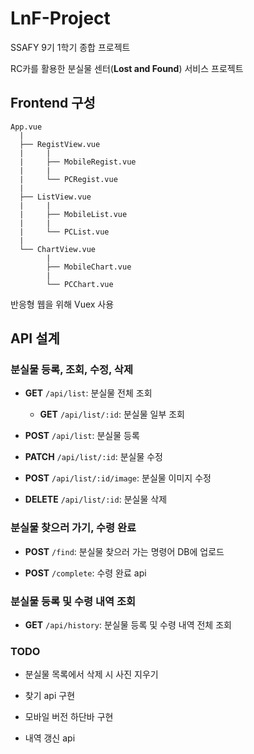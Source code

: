 # LnF-Project

SSAFY 9기 1학기 종합 프로젝트

RC카를 활용한 분실물 센터(**Lost and Found**) 서비스 프로젝트

## Frontend 구성

```
App.vue
  |
  ├── RegistView.vue
  |     |
  |     ├── MobileRegist.vue
  |     |
  |     └── PCRegist.vue
  |
  ├── ListView.vue
  |     |
  |     ├── MobileList.vue
  |     |
  |     └── PCList.vue
  |
  └── ChartView.vue
        |
        ├── MobileChart.vue
        |
        └── PCChart.vue
```

반응형 웹을 위해 Vuex 사용

## API 설계

### 분실물 등록, 조회, 수정, 삭제

- **GET** `/api/list`: 분실물 전체 조회

  - **GET** `/api/list/:id`: 분실물 일부 조회

- **POST** `/api/list`: 분실물 등록

- **PATCH** `/api/list/:id`: 분실물 수정

- **POST** `/api/list/:id/image`: 분실물 이미지 수정

- **DELETE** `/api/list/:id`: 분실물 삭제

### 분실물 찾으러 가기, 수령 완료

- **POST** `/find`: 분실물 찾으러 가는 명령어 DB에 업로드

- **POST** `/complete`: 수령 완료 api

### 분실물 등록 및 수령 내역 조회

- **GET** `/api/history`: 분실물 등록 및 수령 내역 전체 조회

### TODO

- 분실물 목록에서 삭제 시 사진 지우기

- 찾기 api 구현

- 모바일 버전 하단바 구현

- 내역 갱신 api
